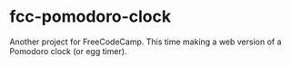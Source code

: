 # fcc-pomodoro-clock

Another project for FreeCodeCamp. This time making a web version of a Pomodoro clock (or egg timer).
